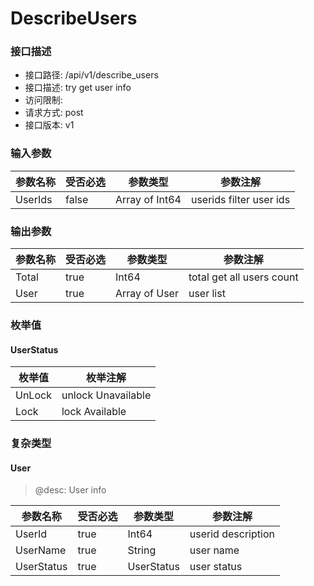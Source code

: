 # DescribeUsers

### 接口描述

- 接口路径: /api/v1/describe_users
- 接口描述: try get user info
- 访问限制: 
- 请求方式: post
- 接口版本: v1

### 输入参数

| 参数名称 | 受否必选 | 参数类型 | 参数注解 |
| -------- | -------- | -------- | -------- |
| UserIds | false | Array of Int64 | userids filter user ids |

### 输出参数

| 参数名称 | 受否必选 | 参数类型 | 参数注解 |
| -------- | -------- | -------- | -------- |
| Total | true | Int64 | total get all users count |
| User | true | Array of User | user list |

### 枚举值

#### UserStatus

| 枚举值 | 枚举注解 |
| ------ | -------- |
| UnLock | unlock  Unavailable |
| Lock | lock   Available |

### 复杂类型

#### User

> @desc: User info

| 参数名称 | 受否必选 | 参数类型 | 参数注解 |
| -------- | -------- | -------- | -------- |
| UserId | true | Int64 | userid description |
| UserName | true | String | user name |
| UserStatus | true | UserStatus | user status |
